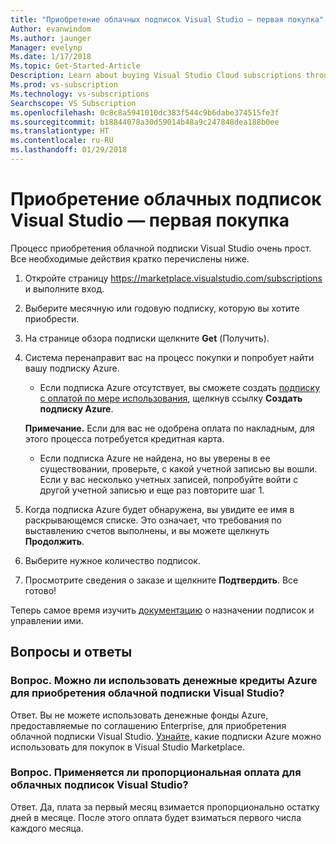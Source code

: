 ```yaml
---
title: "Приобретение облачных подписок Visual Studio — первая покупка"
Author: evanwindom
Ms.author: jaunger
Manager: evelynp
Ms.date: 1/17/2018
Ms.topic: Get-Started-Article
Description: Learn about buying Visual Studio Cloud subscriptions through Visual Studio Marketplace
Ms.prod: vs-subscription
Ms.technology: vs-subscriptions
Searchscope: VS Subscription
ms.openlocfilehash: 0c8c8a5941010dc383f544c9b6dabe374515fe3f
ms.sourcegitcommit: b18844078a30d59014b48a9c247848dea188b0ee
ms.translationtype: HT
ms.contentlocale: ru-RU
ms.lasthandoff: 01/29/2018
---
```

# <a name="buying-visual-studio-cloud-subscriptions---making-your-first-purchase"></a>Приобретение облачных подписок Visual Studio — первая покупка

Процесс приобретения облачной подписки Visual Studio очень прост.  Все необходимые действия кратко перечислены ниже.

1.  Откройте страницу https://marketplace.visualstudio.com/subscriptions и выполните вход.

2.  Выберите месячную или годовую подписку, которую вы хотите приобрести.

3.  На странице обзора подписки щелкните **Get** (Получить).

4.  Система перенаправит вас на процесс покупки и попробует найти вашу подписку Azure.
    -  Если подписка Azure отсутствует, вы сможете создать [подписку с оплатой по мере использования](https://azure.microsoft.com/en-us/offers/ms-azr-0003p/), щелкнув ссылку **Создать подписку Azure**.

    **Примечание.** Если для вас не одобрена оплата по накладным, для этого процесса потребуется кредитная карта.
    -  Если подписка Azure не найдена, но вы уверены в ее существовании, проверьте, с какой учетной записью вы вошли.  Если у вас несколько учетных записей, попробуйте войти с другой учетной записью и еще раз повторите шаг 1.  

5.  Когда подписка Azure будет обнаружена, вы увидите ее имя в раскрывающемся списке.   Это означает, что требования по выставлению счетов выполнены, и вы можете щелкнуть **Продолжить**.

6.  Выберите нужное количество подписок.

7.  Просмотрите сведения о заказе и щелкните **Подтвердить**. Все готово!

Теперь самое время изучить [документацию](/visualstudio/subscriptions/) о назначении подписок и управлении ими.

## <a name="faq"></a>Вопросы и ответы
### <a name="q--can-i-use-my-azure-monetary-credits-to-purchase-a-visual-studio-cloud-subscription"></a>Вопрос. Можно ли использовать денежные кредиты Azure для приобретения облачной подписки Visual Studio?
Ответ. Вы не можете использовать денежные фонды Azure, предоставляемые по соглашению Enterprise, для приобретения облачной подписки Visual Studio.  [Узнайте](/vsts/billing/faq-azure-billing#billing), какие подписки Azure можно использовать для покупок в Visual Studio Marketplace.
### <a name="q--are-the-monthly-visual-studio-cloud-subscriptions-prorated"></a>Вопрос. Применяется ли пропорциональная оплата для облачных подписок Visual Studio?
Ответ. Да, плата за первый месяц взимается пропорционально остатку дней в месяце.  После этого оплата будет взиматься первого числа каждого месяца.
